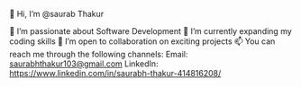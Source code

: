 👋 Hi, I’m @saurab Thakur

👀 I’m passionate about Software Development
🌱 I’m currently expanding my coding skills
💞️ I’m open to collaboration on exciting projects
📫 You can reach me through the following channels:
Email: saurabhthakur103@gmail.com
LinkedIn: https://www.linkedin.com/in/saurabh-thakur-414816208/

<!---
saurabx/saurabx is a ✨ special ✨ repository because its `README.md` (this file) appears on your GitHub profile.
You can click the Preview link to take a look at your changes.
--->
